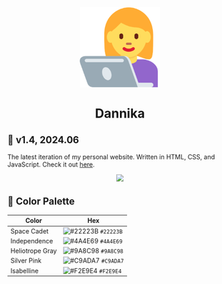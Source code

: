 <p align="center">
    <img src="./src/assets/favicon_io/apple-touch-icon.png">
</p>

<h1 align="center">Dannika</h1>

## 🌟 v1.4, 2024.06
The latest iteration of my personal website. Written in HTML, CSS, and JavaScript. Check it out [here](https://dannikate.github.io/Dannika/).

<p align="center">
<img src="./src/assets/imgs/">
</p>

## 🎨 Color Palette 

| Color            | Hex                                                                |
| ---------------- | ------------------------------------------------------------------ |
| Space Cadet      | ![#22223B](https://via.placeholder.com/10/22223B?text=+) `#22223B` |
| Independence     | ![#4A4E69](https://via.placeholder.com/10/4A4E69?text=+) `#4A4E69` |
| Heliotrope Gray  | ![#9A8C98](https://via.placeholder.com/10/9A8C98?text=+) `#9A8C98` |
| Silver Pink      | ![#C9ADA7](https://via.placeholder.com/10/C9ADA7?text=+) `#C9ADA7` |
| Isabelline       | ![#F2E9E4](https://via.placeholder.com/10/F2E9E4?text=+) `#F2E9E4` |
